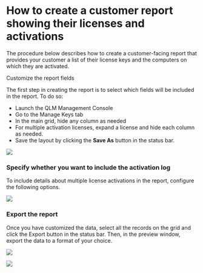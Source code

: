 # How to create a customer report showing their licenses and activations

The procedure below describes how to create a customer-facing report that provides your customer a list of their license keys and the computers on which they are activated.

&#x20;Customize the report fields

The first step in creating the report is to select which fields will be included in the report. To do so:

* Launch the QLM Management Console
* Go to the Manage Keys tab
* In the main grid, hide any column as needed
* For multiple activation licenses, expand a license and hide each column as needed.
* Save the layout by clicking the **Save As** button in the status bar.

![](https://support.soraco.co/hc/article\_attachments/16243090863636)

### Specify whether you want to include the activation log

To include details about multiple license activations in the report, configure the following options.

![](https://support.soraco.co/hc/article\_attachments/16243140712340)

### Export the report

Once you have customized the data, select all the records on the grid and click the Export button in the status bar. Then, in the preview window, export the data to a format of your choice.

![](https://support.soraco.co/hc/article\_attachments/16243161139860)

![](https://support.soraco.co/hc/article\_attachments/16243199085204)

